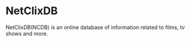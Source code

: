 # NetClixDB
NetClixDB(NCDB) is an online database of information related to films, tv shows and more.
